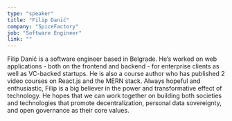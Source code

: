 ```yaml
---
type: "speaker"
title: "Filip Danić"
company: "SpiceFactory"
job: "Software Engineer"
link: ""
---
```


Filip Danić is a software engineer based in Belgrade. He’s worked on web applications - both on the frontend and backend - for enterprise clients as well as VC-backed startups. He is also a course author who has published 2 video courses on React.js and the MERN stack. Always hopeful and enthusiastic, Filip is a big believer in the power and transformative effect of technology. He hopes that we can work together on building both societies and technologies that promote decentralization, personal data sovereignty, and open governance as their core values.